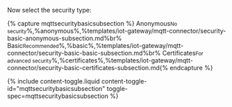 Now select the security type:

{% capture mqttsecuritybasicsubsection %}
Anonymous<small>No security</small>%,%anonymous%,%templates/iot-gateway/mqtt-connector/security-basic-anonymous-subsection.md%br%
Basic<small>Recommended</small>%,%basic%,%templates/iot-gateway/mqtt-connector/security-basic-basic-subsection.md%br%
Certificates<small>For advanced security</small>%,%certificates%,%templates/iot-gateway/mqtt-connector/security-basic-certificates-subsection.md{% endcapture %}

{% include content-toggle.liquid content-toggle-id="mqttsecuritybasicsubsection" toggle-spec=mqttsecuritybasicsubsection %}